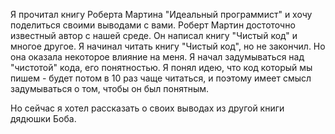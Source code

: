 Я прочитал книгу Роберта Мартина "Идеальный программист" и хочу поделиться своими выводами с вами.
Роберт Мартин достоточно известный автор с нашей среде. Он написал книгу "Чистый код" и многое другое.
Я начинал читать книгу "Чистый код", но не закончил. Но она оказала некоторое влияние на меня.
Я начал задумываться над "чистотой" кода, его понятностью. Я понял идею, что код который мы пишем - будет потом в 10 раз чаще читаться, и поэтому имеет смысл задумываться о том, чтобы он был понятным.

Но сейчас я хотел рассказать о своих выводах из другой книги дядюшки Боба.
